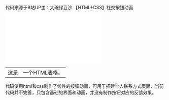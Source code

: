 代码来源于B站UP主：大碗绿豆沙
【HTML+CSS】社交按钮动画


<iframe src="//player.bilibili.com/player.html?isOutside=true&aid=114183114851418&bvid=BV1orXLYyEK7&cid=29261301777&p=1" scrolling="no" border="0" frameborder="no" framespacing="0" allowfullscreen="true"></iframe>

<table>
    <tr>
        <td>这是</td>
        <td>一个HTML表格。</td>
    </tr>
</table>

代码使用html和css制作了线性的按钮动画，可用于搭建个人联系方式页面，当前代码并不完善，只包含基础的界面和动画，并没有制作按钮对应的反馈效果。
